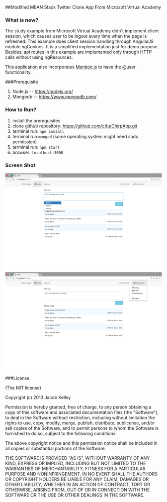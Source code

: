 ##Modified MEAN Stack Twitter Clone App From Microsoft Virtual Academy

### What is new? 
The study example from Microsoft Virtual Academy didn't implement client session, which causes user to be logout every time when the page is refreshed. This example does client session handling through AngularJS module ngCookies. It is a simplified implementation just for demo purpose. Besides, api routes in this example are implemented only through HTTP calls without using ngResources.  

This application also incorporates [Mention.js](https://github.com/jakiestfu/Mention.js/) to have the @user functionality.

###Prerequisite
1. Node.js -- https://nodejs.org/
2. Mongodb -- https://www.mongodb.com/

### How to Run?
1. install the prerequisites
2. clone github repository: https://github.com/ctfu/ChirpApp.git
3. terminal run: `npm install`
4. terminal run:`mongod` (some operating system might need sudo permission)
5. terminal run: `npm start`
6. browser: `localhost:3000`

### Screen Shot
![add user](public/images/addUser.png)
![longout](public/images/logout.png)

###License

(The MIT license)

Copyright (c) 2013 Jacob Kelley

Permission is hereby granted, free of charge, to any person obtaining a copy of this software and associated documentation files (the "Software"), to deal in the Software without restriction, including without limitation the rights to use, copy, modify, merge, publish, distribute, sublicense, and/or sell copies of the Software, and to permit persons to whom the Software is furnished to do so, subject to the following conditions:

The above copyright notice and this permission notice shall be included in all copies or substantial portions of the Software.

THE SOFTWARE IS PROVIDED "AS IS", WITHOUT WARRANTY OF ANY KIND, EXPRESS OR IMPLIED, INCLUDING BUT NOT LIMITED TO THE WARRANTIES OF MERCHANTABILITY, FITNESS FOR A PARTICULAR PURPOSE AND NONINFRINGEMENT. IN NO EVENT SHALL THE AUTHORS OR COPYRIGHT HOLDERS BE LIABLE FOR ANY CLAIM, DAMAGES OR OTHER LIABILITY, WHETHER IN AN ACTION OF CONTRACT, TORT OR OTHERWISE, ARISING FROM, OUT OF OR IN CONNECTION WITH THE SOFTWARE OR THE USE OR OTHER DEALINGS IN THE SOFTWARE.


